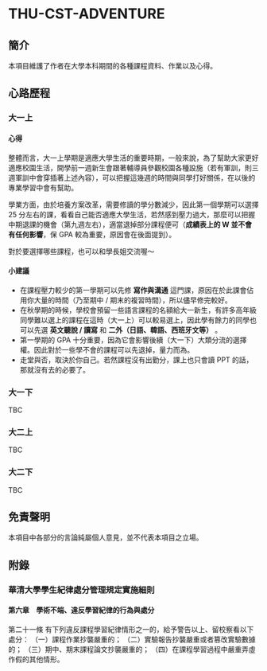 # THU-CST-ADVENTURE

## 簡介

本項目維護了作者在大學本科期間的各種課程資料、作業以及心得。

## 心路歷程

### 大一上

#### 心得

整體而言，大一上學期是適應大學生活的重要時期，一般來說，為了幫助大家更好適應校園生活，開學前一週新生會跟著輔導員參觀校園各種設施（若有軍訓，則三週軍訓中會穿插著上述內容），可以把握這幾週的時間與同學打好關係，在以後的專業學習中會有幫助。

學業方面，由於培養方案改革，需要修讀的學分數減少，因此第一個學期可以選擇 25 分左右的課，看看自己能否適應大學生活，若然感到壓力過大，那麼可以把握中期退課的機會（第九週左右），適當退掉部分課程便可（**成績表上的 W 並不會有任何影響**，保 GPA 較為重要，原因會在後面提到）。

對於要選擇哪些課程，也可以和學長姐交流喔～

#### 小建議

* 在課程壓力較少的第一學期可以先修 **寫作與溝通** 這門課，原因在於此課會佔用你大量的時間（乃至期中 / 期末的複習時間），所以儘早修完較好。
* 在秋學期的時候，學校會預留一些語言課程的名額給大一新生，有許多高年級同學難以選上的課程在這時（大一上）可以較易選上，因此學有餘力的同學也可以先選 **英文聽說 / 讀寫** 和 **二外（日語、韓語、西班牙文等）** 。
* 第一學期的 GPA 十分重要，因為它會影響後續（大一下）大類分流的選擇權。因此對於一些學不會的課程可以先退掉，量力而為。
* 走堂與否，取決於你自己。若然課程沒有出勤分，課上也只會讀 PPT 的話，那就沒有去的必要了。

### 大一下

TBC

### 大二上

TBC

### 大二下

TBC



## 免責聲明

本項目中各部分的言論純屬個人意見，並不代表本項目之立場。



## 附錄

### 華清大學學生紀律處分管理規定實施細則

#### 第六章　學術不端、違反學習紀律的行為與處分

第二十一條 有下列違反課程學習紀律情形之一的，給予警告以上、留校察看以下處分：
（一）課程作業抄襲嚴重的；
（二）實驗報告抄襲嚴重或者篡改實驗數據的；
（三）期中、期末課程論文抄襲嚴重的；
（四）在課程學習過程中嚴重弄虛作假的其他情形。
